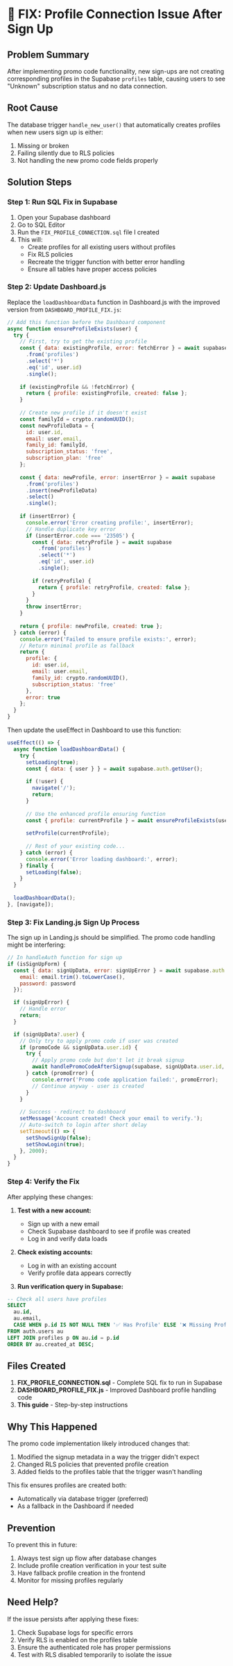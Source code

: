 # 🔧 FIX: Profile Connection Issue After Sign Up

## Problem Summary
After implementing promo code functionality, new sign-ups are not creating corresponding profiles in the Supabase `profiles` table, causing users to see "Unknown" subscription status and no data connection.

## Root Cause
The database trigger `handle_new_user()` that automatically creates profiles when new users sign up is either:
1. Missing or broken
2. Failing silently due to RLS policies
3. Not handling the new promo code fields properly

## Solution Steps

### Step 1: Run SQL Fix in Supabase
1. Open your Supabase dashboard
2. Go to SQL Editor
3. Run the `FIX_PROFILE_CONNECTION.sql` file I created
4. This will:
   - Create profiles for all existing users without profiles
   - Fix RLS policies
   - Recreate the trigger function with better error handling
   - Ensure all tables have proper access policies

### Step 2: Update Dashboard.js
Replace the `loadDashboardData` function in Dashboard.js with the improved version from `DASHBOARD_PROFILE_FIX.js`:

```javascript
// Add this function before the Dashboard component
async function ensureProfileExists(user) {
  try {
    // First, try to get the existing profile
    const { data: existingProfile, error: fetchError } = await supabase
      .from('profiles')
      .select('*')
      .eq('id', user.id)
      .single();
    
    if (existingProfile && !fetchError) {
      return { profile: existingProfile, created: false };
    }
    
    // Create new profile if it doesn't exist
    const familyId = crypto.randomUUID();
    const newProfileData = {
      id: user.id,
      email: user.email,
      family_id: familyId,
      subscription_status: 'free',
      subscription_plan: 'free'
    };
    
    const { data: newProfile, error: insertError } = await supabase
      .from('profiles')
      .insert(newProfileData)
      .select()
      .single();
    
    if (insertError) {
      console.error('Error creating profile:', insertError);
      // Handle duplicate key error
      if (insertError.code === '23505') {
        const { data: retryProfile } = await supabase
          .from('profiles')
          .select('*')
          .eq('id', user.id)
          .single();
        
        if (retryProfile) {
          return { profile: retryProfile, created: false };
        }
      }
      throw insertError;
    }
    
    return { profile: newProfile, created: true };
  } catch (error) {
    console.error('Failed to ensure profile exists:', error);
    // Return minimal profile as fallback
    return {
      profile: {
        id: user.id,
        email: user.email,
        family_id: crypto.randomUUID(),
        subscription_status: 'free'
      },
      error: true
    };
  }
}
```

Then update the useEffect in Dashboard to use this function:

```javascript
useEffect(() => {
  async function loadDashboardData() {
    try {
      setLoading(true);
      const { data: { user } } = await supabase.auth.getUser();
      
      if (!user) {
        navigate('/');
        return;
      }
      
      // Use the enhanced profile ensuring function
      const { profile: currentProfile } = await ensureProfileExists(user);
      
      setProfile(currentProfile);
      
      // Rest of your existing code...
    } catch (error) {
      console.error('Error loading dashboard:', error);
    } finally {
      setLoading(false);
    }
  }
  
  loadDashboardData();
}, [navigate]);
```

### Step 3: Fix Landing.js Sign Up Process
The sign up in Landing.js should be simplified. The promo code handling might be interfering:

```javascript
// In handleAuth function for sign up
if (isSignUpForm) {
  const { data: signUpData, error: signUpError } = await supabase.auth.signUp({
    email: email.trim().toLowerCase(),
    password: password
  });

  if (signUpError) {
    // Handle error
    return;
  }

  if (signUpData?.user) {
    // Only try to apply promo code if user was created
    if (promoCode && signUpData.user.id) {
      try {
        // Apply promo code but don't let it break signup
        await handlePromoCodeAfterSignup(supabase, signUpData.user.id, promoCode);
      } catch (promoError) {
        console.error('Promo code application failed:', promoError);
        // Continue anyway - user is created
      }
    }
    
    // Success - redirect to dashboard
    setMessage('Account created! Check your email to verify.');
    // Auto-switch to login after short delay
    setTimeout(() => {
      setShowSignUp(false);
      setShowLogin(true);
    }, 2000);
  }
}
```

### Step 4: Verify the Fix

After applying these changes:

1. **Test with a new account:**
   - Sign up with a new email
   - Check Supabase dashboard to see if profile was created
   - Log in and verify data loads

2. **Check existing accounts:**
   - Log in with an existing account
   - Verify profile data appears correctly

3. **Run verification query in Supabase:**
```sql
-- Check all users have profiles
SELECT 
  au.id,
  au.email,
  CASE WHEN p.id IS NOT NULL THEN '✅ Has Profile' ELSE '❌ Missing Profile' END as status
FROM auth.users au
LEFT JOIN profiles p ON au.id = p.id
ORDER BY au.created_at DESC;
```

## Files Created

1. **FIX_PROFILE_CONNECTION.sql** - Complete SQL fix to run in Supabase
2. **DASHBOARD_PROFILE_FIX.js** - Improved Dashboard profile handling code
3. **This guide** - Step-by-step instructions

## Why This Happened

The promo code implementation likely introduced changes that:
1. Modified the signup metadata in a way the trigger didn't expect
2. Changed RLS policies that prevented profile creation
3. Added fields to the profiles table that the trigger wasn't handling

This fix ensures profiles are created both:
- Automatically via database trigger (preferred)
- As a fallback in the Dashboard if needed

## Prevention

To prevent this in future:
1. Always test sign up flow after database changes
2. Include profile creation verification in your test suite
3. Have fallback profile creation in the frontend
4. Monitor for missing profiles regularly

## Need Help?

If the issue persists after applying these fixes:
1. Check Supabase logs for specific errors
2. Verify RLS is enabled on the profiles table
3. Ensure the authenticated role has proper permissions
4. Test with RLS disabled temporarily to isolate the issue
